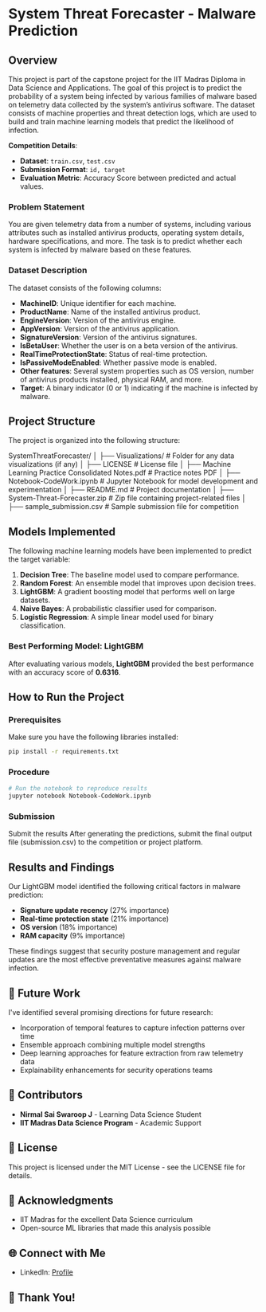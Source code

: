 # System Threat Forecaster - Malware Prediction

## Overview

This project is part of the capstone project for the IIT Madras Diploma in Data Science and Applications. The goal of this project is to predict the probability of a system being infected by various families of malware based on telemetry data collected by the system’s antivirus software. The dataset consists of machine properties and threat detection logs, which are used to build and train machine learning models that predict the likelihood of infection.

**Competition Details**:  
- **Dataset**: `train.csv`, `test.csv`  
- **Submission Format**: `id, target`  
- **Evaluation Metric**: Accuracy Score between predicted and actual values.

### Problem Statement

You are given telemetry data from a number of systems, including various attributes such as installed antivirus products, operating system details, hardware specifications, and more. The task is to predict whether each system is infected by malware based on these features.

### Dataset Description

The dataset consists of the following columns:

- **MachineID**: Unique identifier for each machine.
- **ProductName**: Name of the installed antivirus product.
- **EngineVersion**: Version of the antivirus engine.
- **AppVersion**: Version of the antivirus application.
- **SignatureVersion**: Version of the antivirus signatures.
- **IsBetaUser**: Whether the user is on a beta version of the antivirus.
- **RealTimeProtectionState**: Status of real-time protection.
- **IsPassiveModeEnabled**: Whether passive mode is enabled.
- **Other features**: Several system properties such as OS version, number of antivirus products installed, physical RAM, and more.
- **Target**: A binary indicator (0 or 1) indicating if the machine is infected by malware.

## Project Structure

The project is organized into the following structure:

SystemThreatForecaster/
│
├── Visualizations/                          # Folder for any data visualizations (if any)
│
├── LICENSE                                  # License file
│
├── Machine Learning Practice Consolidated Notes.pdf   # Practice notes PDF
│
├── Notebook-CodeWork.ipynb                  # Jupyter Notebook for model development and experimentation
│
├── README.md                                # Project documentation
│
├── System-Threat-Forecaster.zip             # Zip file containing project-related files
│
├── sample_submission.csv                   # Sample submission file for competition

## Models Implemented

The following machine learning models have been implemented to predict the target variable:

1. **Decision Tree**: The baseline model used to compare performance.
2. **Random Forest**: An ensemble model that improves upon decision trees.
3. **LightGBM**: A gradient boosting model that performs well on large datasets.
4. **Naive Bayes**: A probabilistic classifier used for comparison.
5. **Logistic Regression**: A simple linear model used for binary classification.

### Best Performing Model: LightGBM

After evaluating various models, **LightGBM** provided the best performance with an accuracy score of **0.6316**.

## How to Run the Project

### Prerequisites

Make sure you have the following libraries installed:

```bash
pip install -r requirements.txt
```
### Procedure

```bash
# Run the notebook to reproduce results
jupyter notebook Notebook-CodeWork.ipynb
```
### Submission

Submit the results
After generating the predictions, submit the final output file (submission.csv) to the competition or project platform.

## Results and Findings

Our LightGBM model identified the following critical factors in malware prediction:

- **Signature update recency** (27% importance)
- **Real-time protection state** (21% importance)
- **OS version** (18% importance)
- **RAM capacity** (9% importance)

These findings suggest that security posture management and regular updates are the most effective preventative measures against malware infection.

## 🔮 Future Work

I've identified several promising directions for future research:

- Incorporation of temporal features to capture infection patterns over time
- Ensemble approach combining multiple model strengths
- Deep learning approaches for feature extraction from raw telemetry data
- Explainability enhancements for security operations teams

## 👥 Contributors

- **Nirmal Sai Swaroop J** - Learning Data Science Student
- **IIT Madras Data Science Program** - Academic Support

## 📄 License

This project is licensed under the MIT License - see the LICENSE file for details.

## 🙏 Acknowledgments

- IIT Madras for the excellent Data Science curriculum
- Open-source ML libraries that made this analysis possible

## 🌐 Connect with Me

- LinkedIn: [Profile](https://www.linkedin.com/in/nirmal-sai-swaroop-janapaneedi-4aa5632a7/)

## 💬 Thank You!

